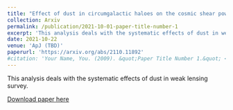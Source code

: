 ```yaml
---
title: "Effect of dust in circumgalactic haloes on the cosmic shear power spectrum"
collection: Arxiv
permalink: /publication/2021-10-01-paper-title-number-1
excerpt: 'This analysis deals with the systematic effects of dust in weak lensing survey.'
date: 2021-10-22
venue: 'ApJ (TBD)'
paperurl: 'https://arxiv.org/abs/2110.11892'
#citation: 'Your Name, You. (2009). &quot;Paper Title Number 1.&quot; <i>Journal 1</i>. 1(1).'
---
```

This analysis deals with the systematic effects of dust in weak lensing survey.

[Download paper here](https://arxiv.org/abs/2110.11892)

<!-- Recommended citation: Your Name, You. (2009). "Paper Title Number 1." <i>Journal 1</i>. 1(1). -->